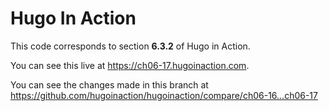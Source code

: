 Hugo In Action
===============

This code corresponds to section **6.3.2** of Hugo in Action.

You can see this live at https://ch06-17.hugoinaction.com.

You can see the changes made in this branch at https://github.com/hugoinaction/hugoinaction/compare/ch06-16...ch06-17

